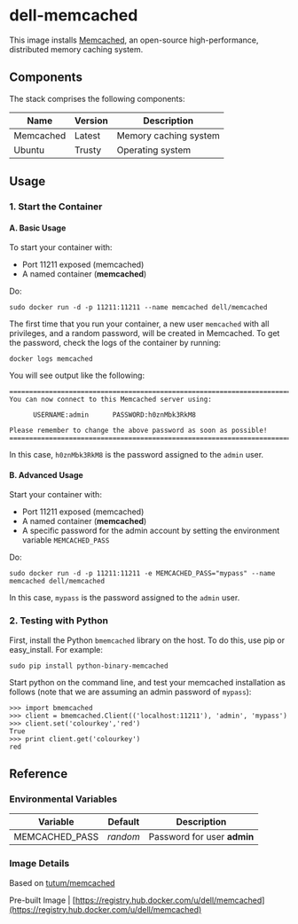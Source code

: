 # dell-memcached

This image installs [Memcached](http://memcached.org/), an open-source high-performance, distributed memory caching system.

## Components
The stack comprises the following components:

Name       | Version | Description
-----------|---------|------------------------------
Memcached  | Latest  | Memory caching system
Ubuntu     | Trusty  | Operating system

## Usage

### 1. Start the Container

#### A. Basic Usage

To start your container with:

* Port 11211 exposed (memcached)
* A named container (**memcached**)

Do:

```no-highlight
sudo docker run -d -p 11211:11211 --name memcached dell/memcached
```

The first time that you run your container, a new user `memcached` with all privileges,
and a random password, will be created in Memcached. To get the password, check the logs
of the container by running:

```no-highlight
docker logs memcached
```

You will see output like the following:

```no-highlight
========================================================================
You can now connect to this Memcached server using:
	
      USERNAME:admin      PASSWORD:h0znMbk3RkM8
	    
Please remember to change the above password as soon as possible!
========================================================================
```

In this case, `h0znMbk3RkM8` is the password assigned to the `admin` user.

#### B. Advanced Usage

Start your container with:

* Port 11211 exposed (memcached)
* A named container (**memcached**)
* A specific password for the admin account by setting the environment variable `MEMCACHED_PASS`

Do:

```no-highlight
sudo docker run -d -p 11211:11211 -e MEMCACHED_PASS="mypass" --name memcached dell/memcached
```

In this case, `mypass` is the password assigned to the `admin` user.

### 2. Testing with Python
First, install the Python `bmemcached` library on the host. To do this, use pip or easy_install. For example:

```no-highlight
sudo pip install python-binary-memcached
```

Start python on the command line, and test your memcached installation as follows (note that we are assuming an
admin password of `mypass`):

```no-highlight
>>> import bmemcached
>>> client = bmemcached.Client(('localhost:11211'), 'admin', 'mypass')
>>> client.set('colourkey','red')
True
>>> print client.get('colourkey')
red
```

## Reference

### Environmental Variables

Variable       | Default  | Description
---------------|----------|----------------------------
MEMCACHED_PASS | *random* | Password for user **admin**

### Image Details
Based on [tutum/memcached](https://github.com/tutumcloud/tutum-docker-memcached)

Pre-built Image | [https://registry.hub.docker.com/u/dell/memcached](https://registry.hub.docker.com/u/dell/memcached) 

